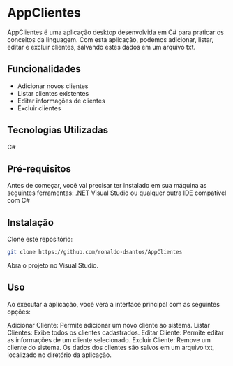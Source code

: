 # AppClientes

AppClientes é uma aplicação desktop desenvolvida em C# para praticar os conceitos da linguagem. Com esta aplicação, podemos adicionar, listar, editar e excluir clientes, salvando estes dados em um arquivo txt.

## Funcionalidades
- Adicionar novos clientes
- Listar clientes existentes
- Editar informações de clientes
- Excluir clientes

## Tecnologias Utilizadas
C#

## Pré-requisitos
Antes de começar, você vai precisar ter instalado em sua máquina as seguintes ferramentas:
[.NET](https://dotnet.microsoft.com/pt-br/download)
Visual Studio ou qualquer outra IDE compatível com C#

## Instalação
Clone este repositório:

```bash
git clone https://github.com/ronaldo-dsantos/AppClientes
```
Abra o projeto no Visual Studio.

## Uso
Ao executar a aplicação, você verá a interface principal com as seguintes opções:

Adicionar Cliente: Permite adicionar um novo cliente ao sistema.
Listar Clientes: Exibe todos os clientes cadastrados.
Editar Cliente: Permite editar as informações de um cliente selecionado.
Excluir Cliente: Remove um cliente do sistema.
Os dados dos clientes são salvos em um arquivo txt, localizado no diretório da aplicação.

